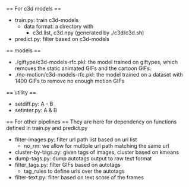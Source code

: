 
== For c3d models ==
* train.py: train c3d-models
    * data format: a directory with
        * c3d.list, c3d.npy (generated by ./c3d/c3d.sh)
* predict.py: filter based on c3d-models

== models ==

* ./giftype/c3d-models-rfc.pkl: the model trained on giftypes, which removes the static animated GIFs and the cartoon GIFs.
* ./no-motion/c3d-models-rfc.pkl: the model trained on a dataset with 1400 GIFs to remove no enough motion GIFs

== utility ==
* setdiff.py: A - B
* setinter.py: A & B

== For other pipelines ==
They are here for dependency on functions defined in train.py and predict.py

* filter-images.py: filter url path list based on url list
    * no_rm: we allow for multiple url path matching the same url
* cluster-by-tags.py: given tags of images, cluster based on kmeans
* dump-tags.py: dump autotags output to raw text format
* filter_tags.py: filter GIFs based on autotags
    * tag_rules to define urls over the autotags
* filter-text.py: filter based on text score of the frames
